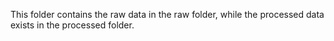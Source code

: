 This folder contains the raw data in the raw folder, while the processed data exists in the processed folder.
